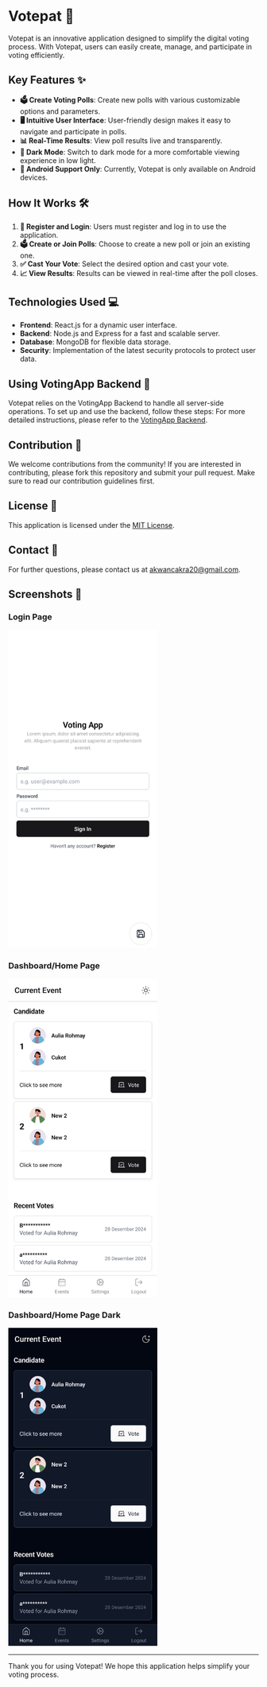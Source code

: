 # Votepat 🎉

Votepat is an innovative application designed to simplify the digital voting process. With Votepat, users can easily create, manage, and participate in voting efficiently.

## Key Features ✨

- **🗳️ Create Voting Polls**: Create new polls with various customizable options and parameters.
- **🖥️ Intuitive User Interface**: User-friendly design makes it easy to navigate and participate in polls.
- **📊 Real-Time Results**: View poll results live and transparently.
- **🌙 Dark Mode**: Switch to dark mode for a more comfortable viewing experience in low light.
- **📱 Android Support Only**: Currently, Votepat is only available on Android devices.

## How It Works 🛠️

1. **🔑 Register and Login**: Users must register and log in to use the application.
2. **🗳️ Create or Join Polls**: Choose to create a new poll or join an existing one.
3. **✅ Cast Your Vote**: Select the desired option and cast your vote.
4. **📈 View Results**: Results can be viewed in real-time after the poll closes.

## Technologies Used 💻

- **Frontend**: React.js for a dynamic user interface.
- **Backend**: Node.js and Express for a fast and scalable server.
- **Database**: MongoDB for flexible data storage.
- **Security**: Implementation of the latest security protocols to protect user data.

## Using VotingApp Backend 🚀

Votepat relies on the VotingApp Backend to handle all server-side operations. To set up and use the backend, follow these steps:
For more detailed instructions, please refer to the [VotingApp Backend](https://github.com/akwancakra/votingapp-backend).

## Contribution 🤝

We welcome contributions from the community! If you are interested in contributing, please fork this repository and submit your pull request. Make sure to read our contribution guidelines first.

## License 📜

This application is licensed under the [MIT License](LICENSE).

## Contact 📧

For further questions, please contact us at [akwancakra20@gmail.com](mailto:akwancakra20@gmail.com).

## Screenshots 📸

### Login Page

<img src="/assets/images/screenshots/screenshot_login.jpg" alt="Login Page" style="max-width: 300px; height: auto;">

### Dashboard/Home Page

<img src="/assets/images/screenshots/screenshot_home_1.jpg" alt="Dashboard/Home Page" style="max-width: 300px; height: auto;">

### Dashboard/Home Page Dark

<img src="/assets/images/screenshots/screenshot_home_2.jpg" alt="Dashboard/Home Page Dark" style="max-width: 300px; height: auto;">

---

Thank you for using Votepat! We hope this application helps simplify your voting process.
